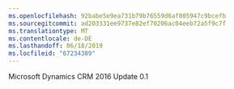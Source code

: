 ```yaml
---
ms.openlocfilehash: 92babe5e9ea731b79b76559d6af005947c9bcefb
ms.sourcegitcommit: ad203331ee9737e82ef70206ac04eeb72a5f9c7f
ms.translationtype: MT
ms.contentlocale: de-DE
ms.lasthandoff: 06/18/2019
ms.locfileid: "67234389"
---
```

Microsoft Dynamics CRM 2016 Update 0.1